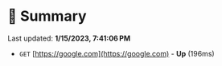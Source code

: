 # 📖 Summary
Last updated: **1/15/2023, 7:41:06 PM**

- `GET` [https://google.com](https://google.com) - **Up** (196ms)
